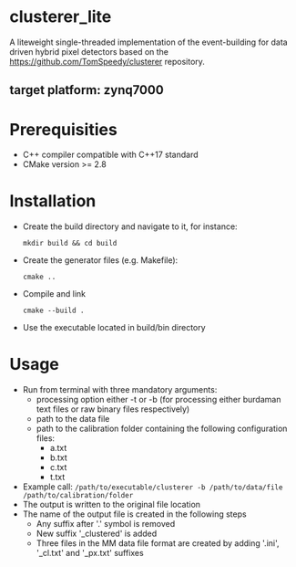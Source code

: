 # clusterer_lite

A liteweight single-threaded implementation of the event-building for data driven hybrid pixel detectors based on the https://github.com/TomSpeedy/clusterer repository.

## target platform: zynq7000


# Prerequisities

* C++ compiler compatible with C++17 standard
* CMake version >= 2.8

# Installation

* Create the build directory and navigate to it, for instance:

  ```mkdir build && cd build```
* Create the generator files (e.g. Makefile):
  
  ```cmake ..```
* Compile and link
  
  ```cmake --build .```
* Use the executable located in build/bin directory

# Usage

* Run from terminal with three mandatory arguments:
  * processing option either -t or -b (for processing either burdaman text files or raw binary files respectively)   
  * path to the data file
  * path to the calibration folder containing the following configuration files:
    * a.txt
    * b.txt
    * c.txt
    * t.txt
* Example call:
  ```/path/to/executable/clusterer -b /path/to/data/file /path/to/calibration/folder```
* The output is written to the original file location
* The name of the output file is created in the following steps
  * Any suffix after '.' symbol is removed
  * New suffix '_clustered' is added
  * Three files in the MM data file format are created by adding '.ini', '_cl.txt' and '_px.txt' suffixes
